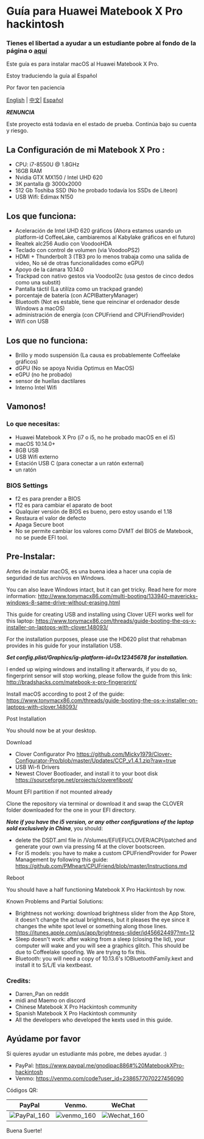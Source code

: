 # Guía para Huawei Matebook X Pro hackintosh

### Tienes el libertad a ayudar a un estudiante pobre al fondo de la página o [aquí](https://github.com/gnodipac886/MatebookXPro-hackintosh/blob/master/README-ESP.md#ayúdame-por-favor)

Este guía es para instalar macOS al Huawei Matebook X Pro.

Estoy traduciendo la guía al Español

Por favor ten paciencia

[English](README.md) | [中文](README-CN.md)| [Español](README-ESP.md)

***RENUNCIA***

Este proyecto está todavia en el estado de prueba.
Continúa bajo su cuenta y riesgo.

## La Configuración de mi Matebook X Pro :
- CPU: i7-8550U @ 1.8GHz
- 16GB RAM
- Nvidia GTX MX150 / Intel UHD 620
- 3K pantalla @ 3000x2000
- 512 Gb Toshiba SSD (No he probado todavía los SSDs de Liteon)
- USB Wifi: Edimax N150

## Los que funciona:
- Aceleración de Intel UHD 620 gráficos (Ahora estamos usando un platform-id CoffeeLake, cambiaremos al Kabylake gráficos en el futuro)
- Realtek alc256 Audio con VoodooHDA
- Teclado con control de volumen (via VoodooPS2)
- HDMI + Thunderbolt 3 (TB3 pro lo menos trabaja como una salida de video, No sé de otras funcionalidades como eGPU)
- Apoyo de la cámara 10.14.0
- Trackpad con nativo gestos via VoodooI2c (usa gestos de cinco dedos como una substit)
- Pantalla táctil (La utilíza como un trackpad grande)
- porcentaje de batería (con ACPIBatteryManager)
- Bluetooth (Not es estable, tiene que reincinar el ordenador desde Windows a macOS)
- administración de energía (con CPUFriend and CPUFriendProvider)
- Wifi con USB

## Los que no funciona:
- Brillo y modo suspensión (La causa es probablemente Coffeelake gráficos)
- dGPU (No se apoya Nvidia Optimus en MacOS)
- eGPU (no he probado)
- sensor de huellas dactilares
- Interno Intel Wifi

## Vamonos!

### Lo que necesitas:
- Huawei Matebook X Pro (i7 o i5, no he probado macOS en el i5)
- macOS 10.14.0+
- 8GB USB
- USB Wifi externo
- Estación USB C (para conectar a un ratón external)
- un ratón

### BIOS Settings
- f2 es para prender a BIOS
- f12 es para cambiar el aparato de boot
- Qualquier versión de BIOS es bueno, pero estoy usando el 1.18
- Restaura el valor de defecto
- Apaga Secure boot
- No se permite cambiar los valores como DVMT del BIOS de Matebook, no se puede EFI tool.

## Pre-Instalar:
Antes de instalar macOS, es una buena idea a hacer una copia de seguridad de tus archivos en Windows.

You can also leave Windows intact, but it can get tricky. Read here for more information: 
http://www.tonymacx86.com/multi-booting/133940-mavericks-windows-8-same-drive-without-erasing.html

This guide for creating USB and installing using Clover UEFI works well for this laptop: 
https://www.tonymacx86.com/threads/guide-booting-the-os-x-installer-on-laptops-with-clover.148093/

For the installation purposes, please use the HD620 plist that rehabman provides in his guide for your installation USB.

***Set config.plist/Graphics/ig-platform-id=0x12345678 for installation.***

I ended up wiping windows and installing it afterwards, if you do so, fingerprint sensor will stop working, please follow the guide from this link:
http://bradshacks.com/matebook-x-pro-fingerprint/

Install macOS according to post 2 of the guide:
https://www.tonymacx86.com/threads/guide-booting-the-os-x-installer-on-laptops-with-clover.148093/

Post Installation

You should now be at your desktop.

Download
- Clover Configurator Pro
	https://github.com/Micky1979/Clover-Configurator-Pro/blob/master/Updates/CCP_v1.4.1.zip?raw=true
- USB Wi-fi Drivers
- Newest Clover Bootloader, and install it to your boot disk
	https://sourceforge.net/projects/cloverefiboot/

Mount EFI partition if not mounted already

Clone the repository via terminal or download it and swap the CLOVER folder downloaded for the one in your EFI directory.

***Note if you have the i5 version, or any other configurations of the laptop sold exclusively in China***, you should:
- delete the DSDT.aml file in /Volumes/EFI/EFI/CLOVER/ACPI/patched and generate your own via pressing f4 	at the clover bootscreen.
- For i5 models: you have to make a custom CPUFriendProvider for Power Management by following this 		guide:
	https://github.com/PMheart/CPUFriend/blob/master/Instructions.md

Reboot

You should have a half functioning Matebook X Pro Hackintosh by now. 

Known Problems and Partial Solutions:
- Brightness not working: download brightness slider from the App Store, it doesn't change the actual 		brightness, but it pleases the eye since it changes the white spot level or something along 		those lines.
	https://itunes.apple.com/us/app/brightness-slider/id456624497?mt=12
- Sleep doesn't work: after waking from a sleep (closing the lid), your computer will wake and you will 	see a graphics glitch. This should be due to Coffeelake spoofing. We are trying to fix this. 
- Bluetooth: you will need a copy of 10.13.6's IOBluetoothFamily.kext and install it to S/L/E via 		kextbeast.

### Credits:
- Darren_Pan on reddit
- midi and Maemo on discord
- Chinese Matebook X Pro Hackintosh community
- Spanish Matebook X Pro Hackintosh community
- All the developers who developed the kexts used in this guide.

## Ayúdame por favor
Si quieres ayudar un estudiante más pobre, me debes ayudar. :)

- PayPal:
    https://www.paypal.me/gnodipac886#%20MatebookXPro-hackintosh
- Venmo:
    https://venmo.com/code?user_id=2386577070227456090

Códigos QR:

| PayPal                                                     | Venmo.                                                     | WeChat                                               |
| ---------------------------------------------------------- | ---------------------------------------------------------- | ---------------------------------------------------- |
| ![PayPal_160]( https://github.com/gnodipac886/MatebookXPro-hackintosh/blob/master/Help%20a%20Broke%20Student%20out/paypal.png?raw=true) | ![venmo_160](https://github.com/gnodipac886/MatebookXPro-hackintosh/blob/master/Help%20a%20Broke%20Student%20out/venmo.jpg?raw=true) | ![Wechat_160](https://raw.githubusercontent.com/gnodipac886/MatebookXPro-hackintosh/master/Help%20a%20Broke%20Student%20out/%E5%BE%AE%E4%BF%A1%E6%94%AF%E4%BB%98.jpg) |

Buena Suerte!
